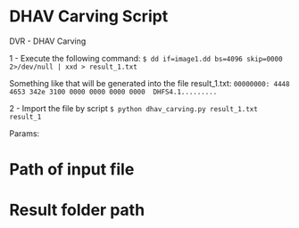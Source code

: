 # DHAV Carving Script

DVR - DHAV Carving

1 - Execute the following command:
`
$ dd if=image1.dd bs=4096 skip=0000 2>/dev/null | xxd > result_1.txt
`

Something like that will be generated into the file result_1.txt:
`
00000000: 4448 4653 342e 3100 0000 0000 0000 0000  DHFS4.1.........
`

2 - Import the file by script
`
$ python dhav_carving.py result_1.txt result_1
`

Params:
# Path of input file
# Result folder path
